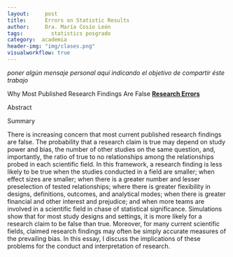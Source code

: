 ```yaml
---
layout:     post
title:      Errors on Statistic Results
author:     Dra. María Cosío León
tags: 		  statistics posgrado
category:  academia
header-img: "img/clases.png"
visualworkflow: true
---
```


*poner algún mensaje personal aquí indicando el objetivo de compartir éste trabajo*

Why Most Published Research Findings Are False
[**Research Errors**](http://journals.plos.org/plosmedicine/article/file?id=10.1371/journal.pmed.0020124&type=printable)

Abstract

Summary

There is increasing concern that most current published research findings are false. The probability that a research claim is true may depend on study power and bias, the number of other studies on the same question, and, importantly, the ratio of true to no relationships among the relationships probed in each scientific field. In this framework, a research finding is less likely to be true when the studies conducted in a field are smaller; when effect sizes are smaller; when there is a greater number and lesser preselection of tested relationships; where there is greater flexibility in designs, definitions, outcomes, and analytical modes; when there is greater financial and other interest and prejudice; and when more teams are involved in a scientific field in chase of statistical significance. Simulations show that for most study designs and settings, it is more likely for a research claim to be false than true. Moreover, for many current scientific fields, claimed research findings may often be simply accurate measures of the prevailing bias. In this essay, I discuss the implications of these problems for the conduct and interpretation of research.

